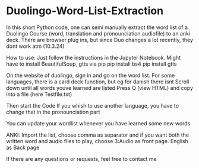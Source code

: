 # Duolingo-Word-List-Extraction
In this short Python code, one can semi manually extract the word list of a Duolingo Course (word, translation and pronounciation audiofile) to an anki deck.
There are browser plug ins, but since Duo changes a lot recently, they dont work atm (10.3.24)

How to use:
Just follow the instructions in the Jupyter Notebook. 
Might have to install BeautifulSoup, gtts via pip
  pip install bs4
  pip install gtts

On the website of duolingo, sign in and go on the word list. For some languages, there is a card deck function, but eg for danish there isnt
Scroll down until all words youve learned are listed
Press Q (view HTML) and copy into a file (here Testfile.txt)

Then start the Code
If you whish to use another language, you have to change that in the pronounciation part

You can update your wordlist whenever you have learned some new words


ANKI:
Import the list, choose comma as separator and if you want both the written word and audio files to play,
choose 3:Audio as front page. English as Back page

If there are any questions or requests, feel free to contact me 
